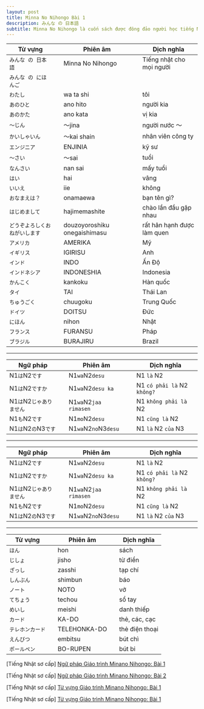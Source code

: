 ```yaml
---
layout: post
title: Minna No Nihongo Bài 1
description: みんな の 日本語
subtitle: Minna No Nihongo là cuốn sách được đông đảo người học tiếng Nhật lựa chọn khi mới bắt đầu.
---
```


| Từ vựng || Phiên âm || Dịch nghĩa |
| -- | -- | -- | -- | -- |
| `みんな の 日本語` || Minna No Nihongo || Tiếng nhật cho mọi người |
| `みんな の にほんご` |||||
| `わたし` || wa ta shi || tôi |
| `あのひと` || ano hito || người kia |
| `あのかた` || ano kata  || vị kia |
| `～じん` || ～jina  || người nước ～ |
| `かいしゃいん` || ～kai shain  || nhân viên công ty |
| `エンジニア` || ENJINIA  || kỹ sư |
| `～さい` || ～sai  || tuổi |
| `なんさい` || nan sai  || mấy tuổi |
| `はい` || hai || vâng |
| `いいえ` || iie || không |
| `おなまえは？` || onamaewa || bạn tên gì? |
| `はじめまして` || hajimemashite || chào lần đầu gặp nhau |
| `どうぞよろしくおねがいします` || douzoyoroshiku onegaishimasu || rất hân hạnh được làm quen |
| `アメリカ` || AMERIKA || Mỹ |
| `イギリス` || IGIRISU || Anh |
| `インド` || INDO || Ấn Độ |
| `インドネシア` || INDONESHIA || Indonesia |
| `かんこく` || kankoku || Hàn quốc |
| `タイ` || TAI || Thái Lan |
| `ちゅうごく` || chuugoku || Trung Quốc |
| `ドイツ` || DOITSU || Đức |
| `にほん` || nihon || Nhật |
| `フランス` || FURANSU || Pháp |
| `ブラジル` || BURAJIRU || Brazil |

-----

| Ngữ pháp || Phiên âm || Dịch nghĩa |
| -- | -- | -- | -- | -- |
| N1`は`N2`です` || N1`wa`N2`desu` || N1 `là` N2 |
| N1`は`N2`ですか` || N1`wa`N2`desu ka` || N1 `có phải là` N2 `không?` |
| N1`は`N2`じゃありません` || N1`wa`N2`jaa rimasen` || N1 `không phải là` N2 |
| N1`も`N2`です` || N1`mo`N2`desu` || N1 `cũng là` N2 |
| N1`は`N2`の`N3`です` || N1`wa`N2`no`N3`desu` || N1 `là` N2 `của` N3 |

-----

| Ngữ pháp || Phiên âm || Dịch nghĩa |
| -- | -- | -- | -- | -- |
| N1`は`N2`です` || N1`wa`N2`desu` || N1 `là` N2 |
| N1`は`N2`ですか` || N1`wa`N2`desu ka` || N1 `có phải là` N2 `không?` |
| N1`は`N2`じゃありません` || N1`wa`N2`jaa rimasen` || N1 `không phải là` N2 |
| N1`も`N2`です` || N1`mo`N2`desu` || N1 `cũng là` N2 |
| N1`は`N2`の`N3`です` || N1`wa`N2`no`N3`desu` || N1 `là` N2 `của` N3 |

-----

| Từ vựng || Phiên âm || Dịch nghĩa |
| -- | -- | -- | -- | -- |
| `ほん` || hon || sách |
| `じしょ` || jisho || từ điển |
| `ざっし` || zasshi || tạp chí |
| `しんぶん` || shimbun || báo |
| `ノート` || NOTO || vở |
| `てちょう` || techou || sổ tay |
| `めいし` || meishi || danh thiếp |
| `カード` || KA-DO || thẻ, các, cạc |
| `テレホンカード` || TELEHONKA-DO || thẻ điện thoại |
| `えんびつ` || embitsu || bút chì |
| `ポールペン` || BO-RUPEN || bút bi |

[Tiếng Nhật sơ cấp] [Ngữ pháp Giáo trình Minano Nihongo: Bài 1](https://jes.edu.vn/ngu-phap-minna-no-nihongo-bai-1)

[Tiếng Nhật sơ cấp] [Ngữ pháp Giáo trình Minano Nihongo: Bài 2](https://jes.edu.vn/ngu-phap-minna-no-nihongo-bai-2)

[Tiếng Nhật sơ cấp] [Từ vựng Giáo trình Minano Nihongo: Bài 1](http://tiengnhat.minder.vn/hoc-tu-vung-tieng-nhat-minna-bai-1/)

[Tiếng Nhật sơ cấp] [Từ vựng Giáo trình Minano Nihongo: Bài 1](http://tiengnhat.minder.vn/hoc-tu-vung-tieng-nhat-bai-2/)